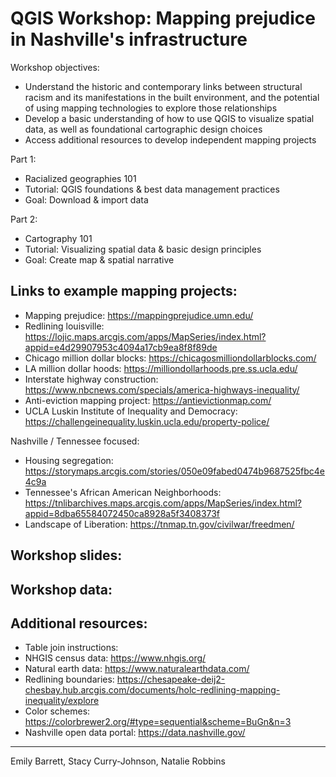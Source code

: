 # QGIS Workshop: Mapping prejudice in Nashville's infrastructure 

Workshop objectives:
* Understand the historic and contemporary links between structural   racism and its manifestations in the built environment, and the potential of using mapping technologies to explore those relationships  
* Develop a basic understanding of how to use QGIS to visualize spatial data, as well as foundational cartographic design choices 
* Access additional resources to develop independent mapping projects 

Part 1: 
* Racialized geographies 101
* Tutorial: QGIS foundations & best data management practices 
* Goal: Download & import data 

Part 2:
* Cartography 101
* Tutorial: Visualizing spatial data & basic design principles 
* Goal: Create map & spatial narrative 

## Links to example mapping projects: 

* Mapping prejudice: https://mappingprejudice.umn.edu/
* Redlining louisville: https://lojic.maps.arcgis.com/apps/MapSeries/index.html?appid=e4d29907953c4094a17cb9ea8f8f89de
* Chicago million dollar blocks: https://chicagosmilliondollarblocks.com/
* LA million dollar hoods: https://milliondollarhoods.pre.ss.ucla.edu/
* Interstate highway construction: https://www.nbcnews.com/specials/america-highways-inequality/
* Anti-eviction mapping project: https://antievictionmap.com/
* UCLA Luskin Institute of Inequality and Democracy: https://challengeinequality.luskin.ucla.edu/property-police/

Nashville / Tennessee focused:
* Housing segregation: https://storymaps.arcgis.com/stories/050e09fabed0474b9687525fbc4e4c9a
* Tennessee's African American Neighborhoods: https://tnlibarchives.maps.arcgis.com/apps/MapSeries/index.html?appid=8dba65584072450ca8928a5f3408373f
* Landscape of Liberation: https://tnmap.tn.gov/civilwar/freedmen/


## Workshop slides: 

## Workshop data: 


## Additional resources: 

* Table join instructions: 
* NHGIS census data: https://www.nhgis.org/ 
* Natural earth data: https://www.naturalearthdata.com/
* Redlining boundaries: https://chesapeake-deij2-chesbay.hub.arcgis.com/documents/holc-redlining-mapping-inequality/explore
* Color schemes: https://colorbrewer2.org/#type=sequential&scheme=BuGn&n=3
* Nashville open data portal: https://data.nashville.gov/





--------------- 
Emily Barrett, Stacy Curry-Johnson, Natalie Robbins 


 
